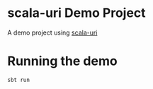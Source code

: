 # scala-uri Demo Project

A demo project using [scala-uri](https://github.com/lemonlabsuk/scala-uri)

# Running the demo

    sbt run
